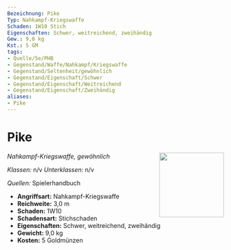```yaml
---
Bezeichnung: Pike
Typ: Nahkampf-Kriegswaffe
Schaden: 1W10 Stich
Eigenschaften: Schwer, weitreichend, zweihändig
Gew.: 9,0 kg
Kst.: 5 GM
tags:
- Quelle/5e/PHB
- Gegenstand/Waffe/Nahkampf/Kriegswaffe
- Gegenstand/Seltenheit/gewöhnlich
- Gegenstand/Eigenschaft/Schwer
- Gegenstand/Eigenschaft/Weitreichend
- Gegenstand/Eigenschaft/Zweihändig
aliases:
- Pike
---
```

# Pike
*Nahkampf-Kriegswaffe, gewöhnlich*
<img src="Symbolik/Gegenstände.webp" align="right" width="150">

_Klassen:_ n/v 
_Unterklassen:_  n/v

_Quellen:_ Spielerhandbuch

- **Angriffsart:** Nahkampf-Kriegswaffe
- **Reichweite:** 3,0 m
- **Schaden:** 1W10
- **Schadensart:** Stichschaden
- **Eigenschaften:** Schwer, weitreichend, zweihändig
- **Gewicht:** 9,0 kg
- **Kosten:** 5 Goldmünzen